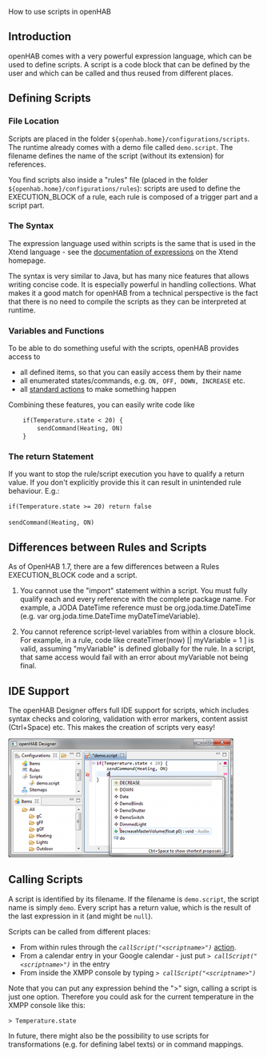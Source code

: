 How to use scripts in openHAB

## Introduction

openHAB comes with a very powerful expression language, which can be used to define scripts. A script is a code block that can be defined by the user and which can be called and thus reused from different places.

## Defining Scripts

### File Location

Scripts are placed in the folder `${openhab.home}/configurations/scripts`. The runtime already comes with a demo file called `demo.script`. The filename defines the name of the script (without its extension) for references.

You find scripts also inside a "rules" file (placed in the folder `${openhab.home}/configurations/rules`): scripts are used to define the EXECUTION_BLOCK of a rule, each rule is composed of a trigger part and a script part. 

### The Syntax

The expression language used within scripts is the same that is used in the Xtend language - see the [documentation of expressions](http://www.eclipse.org/xtend/documentation/203_xtend_expressions.html) on the Xtend homepage.

The syntax is very similar to Java, but has many nice features that allows writing concise code. It is especially powerful in handling collections. What makes it a good match for openHAB from a technical perspective is the fact that there is no need to compile the scripts as they can be interpreted at runtime.

### Variables and Functions

To be able to do something useful with the scripts, openHAB provides access to 
- all defined items, so that you can easily access them by their name
- all enumerated states/commands, e.g. `ON, OFF, DOWN, INCREASE` etc.
- all [standard actions](Actions) to make something happen

Combining these features, you can easily write code like
```
    if(Temperature.state < 20) {
    	sendCommand(Heating, ON)
    }
```
### The return Statement

If you want to stop the rule/script execution you have to qualify a return value. If you don't explicitly provide this it can result in unintended rule behaviour.
E.g.:
```
if(Temperature.state >= 20) return false

sendCommand(Heating, ON)
```

## Differences between Rules and Scripts
As of OpenHAB 1.7, there are a few differences between a Rules EXECUTION_BLOCK code and a script.

1. You cannot use the "import" statement within a script.  You must fully qualify each and every reference with the complete package name.  For example, a JODA DateTime reference must be org.joda.time.DateTime (e.g. var org.joda.time.DateTime myDateTimeVariable).

2. You cannot reference script-level variables from within a closure block. For example, in a rule, code like createTimer(now) [| myVariable = 1 ] is valid, assuming "myVariable" is defined globally for the rule.  In a script, that same access would fail with an error about myVariable not being final.

## IDE Support

The openHAB Designer offers full IDE support for scripts, which includes syntax checks and coloring, validation with error markers, content assist (Ctrl+Space) etc. This makes the creation of scripts very easy!

![](images/screenshots/designer-scripts.png)

## Calling Scripts

A script is identified by its filename. If the filename is `demo.script`, the script name is simply `demo`.
Every script has a return value, which is the result of the last expression in it (and might be `null`).

Scripts can be called from different places:
- From within rules through the *`callScript("<scriptname>")`* [action](Actions).
- From a calendar entry in your Google calendar - just put *`> callScript("<scriptname>")`* in the entry
- From inside the XMPP console by typing *`> callScript("<scriptname>")`*

Note that you can put any expression behind the ">" sign, calling a script is just one option. Therefore you could ask for the current temperature in the XMPP console like this:

    > Temperature.state

In future, there might also be the possibility to use scripts for transformations (e.g. for defining label texts) or in command mappings.